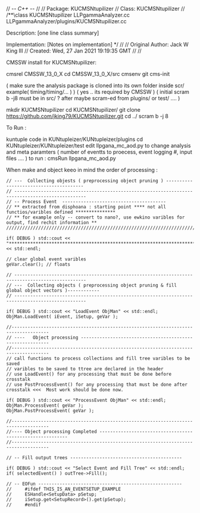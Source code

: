 // -*- C++ -*-
//
// Package:    KUCMSNtupilizer
// Class:      KUCMSNtupilizer
//
/**\class KUCMSNtupilizer LLPgammaAnalyzer.cc LLPgammaAnalyzer/plugins/KUCMSNtupilizer.cc

 Description: [one line class summary]

 Implementation:
     [Notes on implementation]
*/
//
// Original Author:  Jack W King III
//         Created:  Wed, 27 Jan 2021 19:19:35 GMT
//
//

CMSSW install for KUCMSNtupilizer:

cmsrel CMSSW_13_0_X
cd CMSSW_13_0_X/src 
cmsenv 
git cms-init

( make sure the analysis package is cloned into its own folder inside scr/  example( timing/timing/…  ) )
( yes ..  its required by CMSSW )
( initial scram b -j8 must be in src/ ?  after maybe scram-ed  from plugins/ or test/ …. )


mkdir KUCMSNtupilizer
cd KUCMSNtupilizer/
git clone https://github.com/jking79/KUCMSNtupilizer.git
cd ../
scram b -j 8

To Run :

kuntuple code in KUNtupleizer/KUNtupleizer/plugins
cd KUNtupleizer/KUNtupleizer/test
edit llpgana_mc_aod.py to change analysis and meta paramters ( number of eventts to proecess, event logging  #, input files .... ) 
to run : 
cmsRun llpgana_mc_aod.py



When make and object keeo in mind the order of processing :

    // ---  Collecting objests ( preprocessing object pruning ) ---------------------------------------
    // -------------------------------------------------------------------------------------------------
    // -- Process Event  ---------------------------------------    
    // ** extracted from disphoana : starting point **** not all functios/varibles defined ***************
    // ** for example only -- convert to nano?, use ewkino varibles for output, find rechit information ** 
    //////////////////////////////////////////////////////////////////////////////////////////////////////////

    if( DEBUG ) std::cout << "***********************************************************************************************" << std::endl;

    // clear global event varibles 
    geVar.clear(); // floats

    // -------------------------------------------------------------------------------------------------
    // ---  Collecting objects ( preprocessing object pruning & fill global object vectors )------------
    // -------------------------------------------------------------------------------------------------

    if( DEBUG ) std::cout << "LoadEvent ObjMan" << std::endl;
    ObjMan.LoadEvent( iEvent, iSetup, geVar );

    //------------------------------------------------------------------------------------
    // ----   Object processing ----------------------------------------------------------
    //------------------------------------------------------------------------------------
    // call functions to process collections and fill tree varibles to be saved
    // varibles to be saved to ttree are declared in the header
    // use LoadEvent() for any processing that must be done before crosstalk 
    // use PostProcessEvent() for any processing that must be done after crosstalk <<<  Most work should be done now.

    if( DEBUG ) std::cout << "ProcessEvent ObjMan" << std::endl;
    ObjMan.ProcessEvent( geVar );
    ObjMan.PostProcessEvent( geVar );

    //------------------------------------------------------------------------------------
    //---- Object processing Completed ----------------------------------------------------------
    //------------------------------------------------------------------------------------

    // -- Fill output trees ------------------------------------------

    if( DEBUG ) std::cout << "Select Event and Fill Tree" << std::endl;
    if( selectedEvent() ) outTree->Fill();

    // -- EOFun ------------------------------------------------------
    //     #ifdef THIS_IS_AN_EVENTSETUP_EXAMPLE
    //     ESHandle<SetupData> pSetup;
    //     iSetup.get<SetupRecord>().get(pSetup);
    //     #endif

